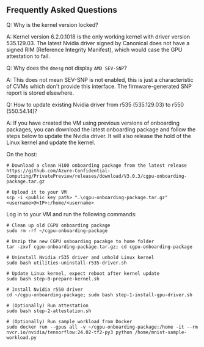 ## Frequently Asked Questions

Q: Why is the kernel version locked?

A: Kernel version 6.2.0.1018 is the only working kernel with driver version 535.129.03. The latest Nvidia driver signed by Canonical does not have a signed RIM (Reference Integrity Manifest), which would case the GPU attestation to fail.

Q: Why does the `dmesg` not display `AMD SEV-SNP`?

A: This does not mean SEV-SNP is not enabled, this is just a characteristic of CVMs which don't provide this interface. The firmware-generated SNP report is stored elsewhere.

Q: How to update existing Nvidia driver from r535 (535.129.03) to r550 (550.54.14)?

A: If you have created the VM using previous versions of onboarding packages, you can download the latest onboarding package and follow the steps below to update the Nvidia driver. It will also release the hold of the Linux kernel and update the kernel.

On the host:
```
# Download a clean H100 onboarding package from the latest release
https://github.com/Azure-Confidential-Computing/PrivatePreview/releases/download/V3.0.3/cgpu-onboarding-package.tar.gz
 
# Upload it to your VM
scp -i <public key path> ".\cgpu-onboarding-package.tar.gz" <username>@<IP>:/home/<username>
```

Log in to your VM and run the following commands:
```
# Clean up old CGPU onboarding package
sudo rm -rf ~/cgpu-onboarding-package

# Unzip the new CGPU onboarding pacakge to home folder
tar -zxvf cgpu-onboarding-package.tar.gz; cd cgpu-onboarding-package

# Uninstall Nvidia r535 driver and unhold Linux kernel
sudo bash utilities-uninstall-r535-driver.sh

# Update Linux kernel, expect reboot after kernel update
sudo bash step-0-prepare-kernel.sh

# Install Nvidia r550 driver
cd ~/cgpu-onboarding-package; sudo bash step-1-install-gpu-driver.sh

# (Optionally) Run attestation
sudo bash step-2-attestation.sh

# (Optionally) Run sample workload from Docker
sudo docker run --gpus all -v ~/cgpu-onboarding-package:/home -it --rm nvcr.io/nvidia/tensorflow:24.02-tf2-py3 python /home/mnist-sample-workload.py
```
